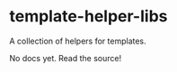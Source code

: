 template-helper-libs
=======================

A collection of helpers for templates.

No docs yet. Read the source!
